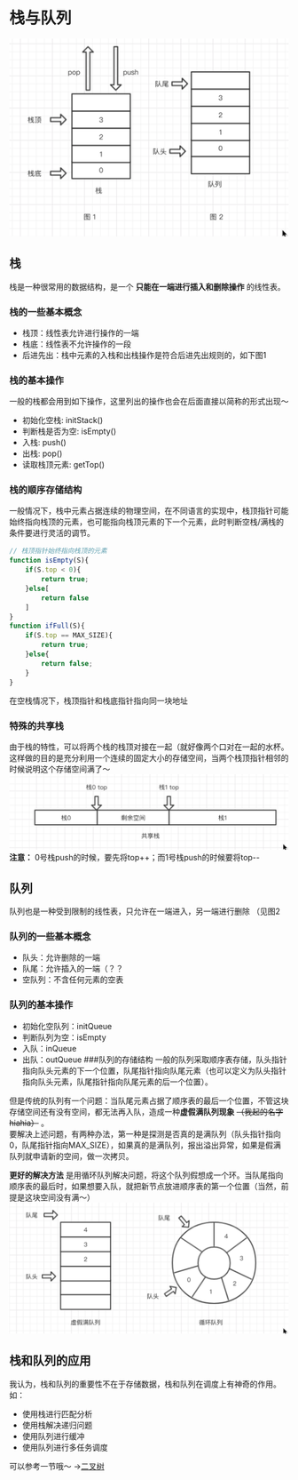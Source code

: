 # 栈与队列
![](./img1.png)
## 栈
栈是一种很常用的数据结构，是一个 **只能在一端进行插入和删除操作** 的线性表。
### 栈的一些基本概念
- 栈顶：线性表允许进行操作的一端
- 栈底：线性表不允许操作的一段
- 后进先出：栈中元素的入栈和出栈操作是符合后进先出规则的，如下图1
### 栈的基本操作
一般的栈都会用到如下操作，这里列出的操作也会在后面直接以简称的形式出现～
- 初始化空栈: initStack()
- 判断栈是否为空: isEmpty() 
- 入栈: push()
- 出栈: pop()
- 读取栈顶元素: getTop()
### 栈的顺序存储结构
一般情况下，栈中元素占据连续的物理空间，在不同语言的实现中，栈顶指针可能始终指向栈顶的元素，也可能指向栈顶元素的下一个元素，此时判断空栈/满栈的条件要进行灵活的调节。
```javascript
// 栈顶指针始终指向栈顶的元素
function isEmpty(S){
    if(S.top < 0){
        return true;
    }else[
        return false
    ]
}
function ifFull(S){
    if(S.top == MAX_SIZE){
        return true;
    }else{
        return false;
    }
}
```    
在空栈情况下，栈顶指针和栈底指针指向同一块地址
### 特殊的共享栈
由于栈的特性，可以将两个栈的栈顶对接在一起（就好像两个口对在一起的水杯。这样做的目的是充分利用一个连续的固定大小的存储空间，当两个栈顶指针相邻的时候说明这个存储空间满了～
![](./img2.png)
**注意：** 0号栈push的时候，要先将top++；而1号栈push的时候要将top--

## 队列
队列也是一种受到限制的线性表，只允许在一端进入，另一端进行删除
（见图2
### 队列的一些基本概念
- 队头：允许删除的一端
- 队尾：允许插入的一端（？？
- 空队列：不含任何元素的空表
### 队列的基本操作
- 初始化空队列：initQueue
- 判断队列为空：isEmpty
- 入队：inQueue
- 出队：outQueue
###队列的存储结构
一般的队列采取顺序表存储，队头指针指向队头元素的下一个位置，队尾指针指向队尾元素（也可以定义为队头指针指向队头元素，队尾指针指向队尾元素的后一个位置）。

但是传统的队列有一个问题：当队尾元素占据了顺序表的最后一个位置，不管这块存储空间还有没有空间，都无法再入队，造成一种**虚假满队列现象**  ~~（我起的名字hiahia）~~ 。     
要解决上述问题，有两种办法，第一种是探测是否真的是满队列（队头指针指向0，队尾指针指向MAX_SIZE），如果真的是满队列，报出溢出异常，如果是假满队列就申请新的空间，做一次拷贝。

**更好的解决方法** 是用循环队列解决问题，将这个队列假想成一个环。当队尾指向顺序表的最后时，如果想要入队，就把新节点放进顺序表的第一个位置（当然，前提是这块空间没有满～）
![](./img3.png)

## 栈和队列的应用

我认为，栈和队列的重要性不在于存储数据，栈和队列在调度上有神奇的作用。如：
- 使用栈进行匹配分析
- 使用栈解决递归问题
- 使用队列进行缓冲
- 使用队列进行多任务调度

可以参考一节哦～ ->[二叉树](https://raaabbit.github.io/%E6%95%B0%E6%8D%AE%E7%BB%93%E6%9E%84%E4%B8%8E%E7%AE%97%E6%B3%95/%E4%BA%8C%E5%8F%89%E6%A0%91/#%E4%BB%80%E4%B9%88%E6%98%AF%E4%BA%8C%E5%8F%89%E6%A0%91)